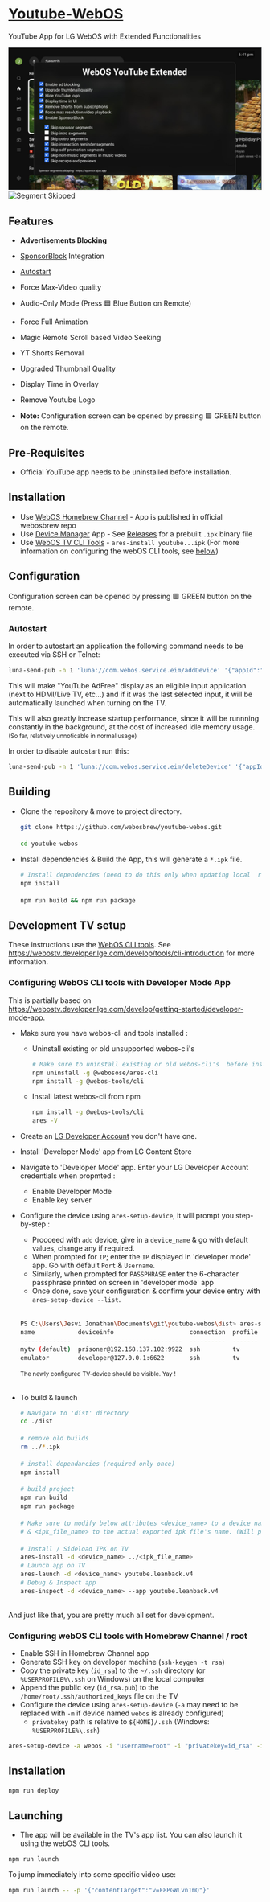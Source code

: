 # [Youtube-WebOS](https://github.com/webosbrew/youtube-webos)

YouTube App for LG WebOS with Extended Functionalities

![Configuration Screen](./screenshots/1_sm.jpg?raw=true)
![Segment Skipped](./screenshots/2_sm.jpg?raw=true)

## Features

- **Advertisements Blocking**
- [SponsorBlock](https://sponsor.ajay.app/) Integration
- [Autostart](#autostart)
- Force Max-Video quality
- Audio-Only Mode (Press 🟦 Blue Button on Remote)
- Force Full Animation
- Magic Remote Scroll based Video Seeking
- YT Shorts Removal
- Upgraded Thumbnail Quality
- Display Time in Overlay
- Remove Youtube Logo
  <br>

- **Note:** Configuration screen can be opened by pressing 🟩 GREEN button on the remote.

## Pre-Requisites

- Official YouTube app needs to be uninstalled before installation.

## Installation

- Use [WebOS Homebrew Channel](https://github.com/webosbrew/webos-homebrew-channel) - App is published in official webosbrew repo
- Use [Device Manager](https://github.com/webosbrew/dev-manager-desktop) App - See [Releases](https://github.com/webosbrew/youtube-webos/releases) for a
  prebuilt `.ipk` binary file
- Use [WebOS TV CLI Tools](https://webostv.developer.lge.com/develop/tools/cli-installation) -
  `ares-install youtube...ipk` (For more information on configuring the webOS CLI tools, see [below](#development-tv-setup))

## Configuration

Configuration screen can be opened by pressing 🟩 GREEN button on the remote.

### Autostart

In order to autostart an application the following command needs to be executed
via SSH or Telnet:

```sh
luna-send-pub -n 1 'luna://com.webos.service.eim/addDevice' '{"appId":"youtube.leanback.v4","pigImage":"","mvpdIcon":""}'
```

This will make "YouTube AdFree" display as an eligible input application (next to HDMI/Live TV, etc...) and if it was the last selected input, it will be automatically launched when turning on the TV.

This will also greatly increase startup performance, since it will be runnning constantly in the background, at the cost of increased idle memory usage. <small>(So far, relatively unnoticable in normal usage)</small>

In order to disable autostart run this:

```sh
luna-send-pub -n 1 'luna://com.webos.service.eim/deleteDevice' '{"appId":"youtube.leanback.v4"}'
```

## Building

- Clone the repository & move to project directory.

  ```sh
  git clone https://github.com/webosbrew/youtube-webos.git

  cd youtube-webos
  ```

- Install dependencies & Build the App, this will generate a `*.ipk` file.

  ```sh
  # Install dependencies (need to do this only when updating local  repository / package.json is changed)
  npm install

  npm run build && npm run package
  ```

## Development TV setup

These instructions use the [WebOS CLI tools](https://github.com/webos-tools/cli). See <https://webostv.developer.lge.com/develop/tools/cli-introduction> for more information.

### Configuring WebOS CLI tools with Developer Mode App

This is partially based on <https://webostv.developer.lge.com/develop/getting-started/developer-mode-app>.

- Make sure you have webos-cli and tools installed :
  - Uninstall existing or old unsupported webos-cli's
    ```sh
    # Make sure to uninstall existing or old webos-cli's  before installing new one
    npm uninstall -g @webosose/ares-cli
    npm install -g @webos-tools/cli
    ```
  - Install latest webos-cli from npm
    ```sh
    npm install -g @webos-tools/cli
    ares -V
    ```
- Create an [LG Developer Account](https://webostv.developer.lge.com/login) you don't have one.
- Install 'Developer Mode' app from LG Content Store
- Navigate to 'Developer Mode' app. Enter your LG Developer Account credentials when propmted :
  - Enable Developer Mode
  - Enable key server
- Configure the device using `ares-setup-device`, it will prompt you step-by-step :

  - Procceed with `add` device, give in a `device_name` & go with default values, change any if required.
  - When prompted for `IP`; enter the `IP` displayed in 'developer mode' app. Go with default `Port` & `Username`.
  - Similarly, when prompted for `PASSPHRASE` enter the 6-character passphrase printed on screen in 'developer mode' app
  - Once done, `save` your configuration & confirm your device entry with `ares-setup-device --list`.<br><br>

  ```sh
  PS C:\Users\Jesvi Jonathan\Documents\git\youtube-webos\dist> ares-setup-device --list
  name            deviceinfo                     connection  profile    passphrase
  --------------  -----------------------------  ----------  -------    ----------
  mytv (default)  prisoner@192.168.137.102:9922  ssh         tv         EF32E8
  emulator        developer@127.0.0.1:6622       ssh         tv
  ```

  <small>The newly configured TV-device should be visible. Yay !</small><br><br>

- To build & launch

  ```sh
  # Navigate to 'dist' directory
  cd ./dist

  # remove old builds
  rm ../*.ipk

  # install dependancies (required only once)
  npm install

  # build project
  npm run build
  npm run package

  # Make sure to modify below attributes <device_name> to a device name from 'ares-device-list'.
  # & <ipk_file_name> to the actual exported ipk file's name. (Will present in main project directory after build)

  # Install / Sideload IPK on TV
  ares-install -d <device_name> ../<ipk_file_name>
  # Launch app on TV
  ares-launch -d <device_name> youtube.leanback.v4
  # Debug & Inspect app
  ares-inspect -d <device_name> --app youtube.leanback.v4
  ```

<br>
And just like that, you are pretty much all set for development.

### Configuring webOS CLI tools with Homebrew Channel / root

- Enable SSH in Homebrew Channel app
- Generate SSH key on developer machine (`ssh-keygen -t rsa`)
- Copy the private key (`id_rsa`) to the `~/.ssh` directory (or `%USERPROFILE%\.ssh` on Windows) on the local computer
- Append the public key (`id_rsa.pub`) to the `/home/root/.ssh/authorized_keys` file on the TV
- Configure the device using `ares-setup-device` (`-a` may need to be replaced with `-m` if device named `webos` is already configured)
  - `privatekey` path is relative to `${HOME}/.ssh` (Windows: `%USERPROFILE%\.ssh`)

```sh
ares-setup-device -a webos -i "username=root" -i "privatekey=id_rsa" -i "passphrase=SSH_KEY_PASSPHRASE" -i "host=TV_IP" -i "port=22"
```

## Installation

```sh
npm run deploy
```

## Launching

- The app will be available in the TV's app list. You can also launch it using the webOS CLI tools.

```sh
npm run launch
```

To jump immediately into some specific video use:

```sh
npm run launch -- -p '{"contentTarget":"v=F8PGWLvn1mQ"}'
```
